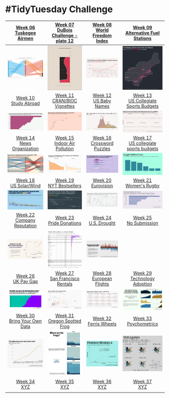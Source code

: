 # #TidyTuesday Challenge

<!-- table header, followed by pictures link -->

|                                                                         [Week 06<br>Tuskegee Airmen](https://github.com/poncest/tidytuesday/tree/main/2022/Week_06)                                                                         |                                                                   [Week 07<br>DuBois Challenge - plate 12](https://github.com/poncest/tidytuesday/tree/main/2022/Week_07)                                                                   |                                                          [Week 08<br>World Freedom Index](https://github.com/poncest/tidytuesday/tree/main/2022/Week_08)                                                          |                                                            [Week 09<br>Alternative Fuel Stations](https://github.com/poncest/tidytuesday/tree/main/2022/Week_09)                                                            |
|:----------------:|:---------------:|:---------------:|:-----------------:|
|                                                                                                  ![](Week_06/2022_06_airmen.png "Week 06")                                                                                                  |                                                                                         ![](Week_07/2022_07_duboischallenge_plate12.png "Week 07")                                                                                          |                                                                              ![](Week_08/2022_08_world_freedom_index.png "Week 08")                                                                               |                                                                                ![](Week_09/2022_09_alternative_fuel_stations.png "Week 09")                                                                                 |
|                                                                          [Week 10<br>Study Abroad](https://github.com/poncest/tidytuesday/tree/main/2022/Week_10)                                                                           |                                                                       [Week 11<br>CRAN/BIOC Vignettes](https://github.com/poncest/tidytuesday/tree/main/2022/Week_11)                                                                       |                                                             [Week 12<br>US Baby Names](https://github.com/poncest/tidytuesday/tree/main/2022/Week_12)                                                             |                                                          [Week 13<br>US Collegiate Sports Budgets](https://github.com/poncest/tidytuesday/tree/main/2022/Week_13)                                                           |
|                                                                                                 ![](Week_10/2022_10_erasmus.png "Week 10")                                                                                                  |                                                                                           ![](Week_11/2022_11_cran_bioc_vignattes.png "Week 11")                                                                                            |                                                                                   ![](Week_12/2022_12_baby_names.png "Week 12")                                                                                   |                                                                                ![](Week_13/2022_13_collegiate_sports_budgets.png "Week 13")                                                                                 |
|                                                                        [Week 14<br>News Organization](https://github.com/poncest/tidytuesday/tree/main/2022/Week_14)                                                                        |                                                                      [Week 15<br>Indoor Air Pollution](https://github.com/poncest/tidytuesday/tree/main/2022/Week_15)                                                                       |                                                           [Week 16<br>Crossword Puzzles](https://github.com/poncest/tidytuesday/tree/main/2022/Week_16)                                                           |                                                          [Week 17<br>US collegiate sports budgets](https://github.com/poncest/tidytuesday/tree/main/2022/Week_17)                                                           |
|                                                                                                ![](Week_14/2022_14_news_orgs.png "Week 14")                                                                                                 |                                                                                             ![](Week_15/2022_15_indoor_pollution.png "Week 15")                                                                                             |                                                                                    ![](Week_16/2022_16_big_dave.png "Week 16")                                                                                    |                                                                                       ![](Week_17/2022_17_hidden_gems.png "Week 17")                                                                                        |
|                                                                          [Week 18<br>US Solar/Wind](https://github.com/poncest/tidytuesday/tree/main/2022/Week_18)                                                                          |                                                                         [Week 19<br>NYT Bestsellers](https://github.com/poncest/tidytuesday/tree/main/2022/Week_19)                                                                         |                                                              [Week 20<br>Eurovision](https://github.com/poncest/tidytuesday/tree/main/2022/Week_20)                                                               |                                                                  [Week 21<br>Women's Rugby](https://github.com/poncest/tidytuesday/tree/main/2022/Week_21)                                                                  |
|                                                                                                 ![](Week_18/2022_18_capacity.png "Week 18")                                                                                                 |                                                                                                ![](Week_19/2022_19_nyt_titles.png "Week 19")                                                                                                |                                                                                   ![](Week_20/2022_20_eurovision.png "Week 20")                                                                                   |                                                                                          ![](Week_21/2022_21_rugby.png "Week 21")                                                                                           |
|                                                                       [Week 22<br>Company Reputation](https://github.com/poncest/tidytuesday/tree/main/2022/Week_22)                                                                        |                                                                         [Week 23<br>Pride Donations](https://github.com/poncest/tidytuesday/tree/main/2022/Week_23)                                                                         |                                                             [Week 24<br>U.S. Drought](https://github.com/poncest/tidytuesday/tree/main/2022/Week_24)                                                              |                                                                                         [Week 25<br>No Submission](2022_24/Week_25)                                                                                         |
|                                                                                                ![](Week_22/2022_22_reputation.png "Week 22")                                                                                                |                                                                                                ![](Week_23/2022_23_donations.png "Week 23")                                                                                                 |                                                                                    ![](Week_24/2022_24_drought.png "Week 24")                                                                                     |                                                                                                                                                                                                                             |
|                                                                           [Week 26<br>UK Pay Gap](https://github.com/poncest/tidytuesday/tree/main/2022/Week_26)                                                                            |                                                                      [Week 27<br>San Francisco Rentals](https://github.com/poncest/tidytuesday/tree/main/2022/Week_27)                                                                      |                                                           [Week 28<br>European Flights](https://github.com/poncest/tidytuesday/tree/main/2022/Week_28)                                                            |                                                               [Week 29<br>Technology Adoption](https://github.com/poncest/tidytuesday/tree/main/2022/Week_29)                                                               |
|                                                                                                  ![](Week_26/2022_26_paygap.png "Week 26")                                                                                                  |                                                                                                   ![](Week_27/2022_27_rent.png "Week 27")                                                                                                   |                                                                                    ![](Week_28/2022_28_flights.png "Week 28")                                                                                     |                                                                                        ![](Week_29/2022_29_technology.png "Week 29")                                                                                        |
| [Week 30](https://github.com/poncest/tidytuesday/tree/main/2022/Week_30 "Week 30")[<br>](https://github.com/poncest/tidytuesday/tree/main/2022/Week_32)[Bring Your Own Data](https://github.com/poncest/tidytuesday/tree/main/2022/Week_30) | [Week 31](https://github.com/poncest/tidytuesday/tree/main/2022/Week_31 "Week 31")[<br>](https://github.com/poncest/tidytuesday/tree/main/2022/Week_32)[Oregon Spotted Frog](https://github.com/poncest/tidytuesday/tree/main/2022/Week_31) |                                                             [Week 32<br>Ferris Wheels](https://github.com/poncest/tidytuesday/tree/main/2022/Week_32)                                                             | [Week 33](https://github.com/poncest/tidytuesday/tree/main/2022/Week_33)[<br>](https://github.com/poncest/tidytuesday/tree/main/2022/Week_32)[Psychometrics](https://github.com/poncest/tidytuesday/tree/main/2022/Week_33) |
|                                                                                                 ![](Week_30/2022_30_soybean.png "Week 30")                                                                                                  |                                                                                                ![]()![](Week_31/2022_31_frogs.png "Week 31")                                                                                                |                                                                                  ![](Week_32/2022_32_wheels.png "Week 32")![]()                                                                                   |                                                                                    ![]()![](Week_33/2022_33_psychometrics.png "Week 33")                                                                                    |
|              [Week 34](https://github.com/poncest/tidytuesday/tree/main/2022/Week_34)[<br>](https://github.com/poncest/tidytuesday/tree/main/2022/Week_30)[XYZ](https://github.com/poncest/tidytuesday/tree/main/2022/Week_34)              |              [Week 35](https://github.com/poncest/tidytuesday/tree/main/2022/Week_35)[<br>](https://github.com/poncest/tidytuesday/tree/main/2022/Week_30)[XYZ](https://github.com/poncest/tidytuesday/tree/main/2022/Week_35)              | [Week 36](https://github.com/poncest/tidytuesday/tree/main/2022/Week_36)[<br>](https://github.com/poncest/tidytuesday/tree/main/2022/Week_30)[XYZ](https://github.com/poncest/tidytuesday/tree/main/2022/Week_36) |      [Week 37](https://github.com/poncest/tidytuesday/tree/main/2022/Week_37)[<br>](https://github.com/poncest/tidytuesday/tree/main/2022/Week_30)[XYZ](https://github.com/poncest/tidytuesday/tree/main/2022/Week_37)      |
|                                                                                                                                                                                                                                             |                                                                                                                                                                                                                                             |                                                                                                                                                                                                                   |                                                                                                                                                                                                                             |
